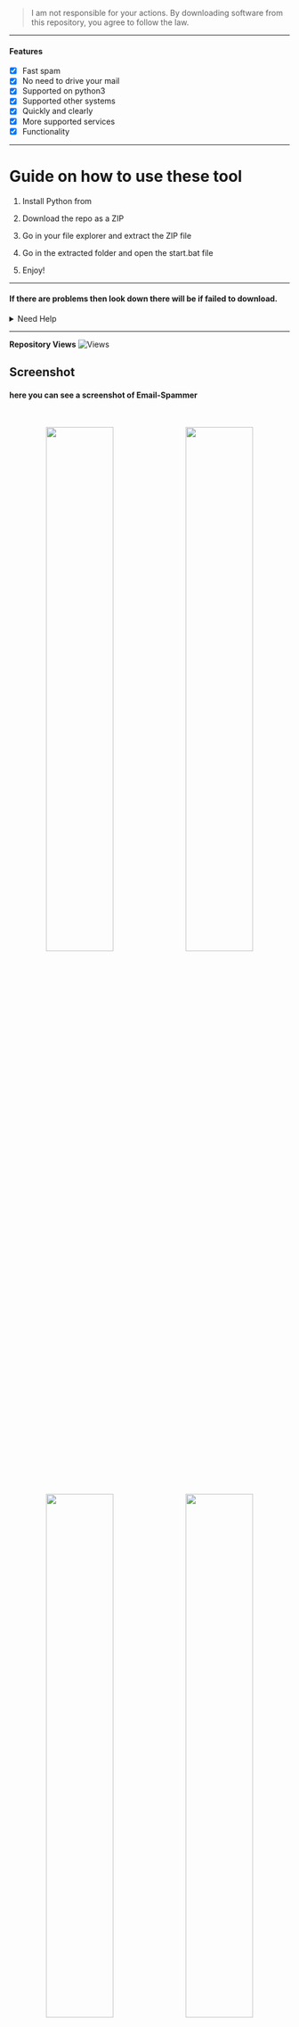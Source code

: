 > I am not responsible for your actions. By downloading software from this repository, you agree to follow the law. 
  
--- 
 
#### Features
- [x] Fast spam
- [x] No need to drive your mail
- [x] Supported on python3
- [x] Supported other systems   
- [x] Quickly and clearly 
- [x] More supported services 
- [x] Functionality   
 
----   
# Guide on how to use these tool
 
1. Install Python from  

2. Download the repo as a ZIP
 
3. Go in your file explorer and extract the ZIP file  
  
4. Go in the extracted folder and open the start.bat file 
 
5. Enjoy!
 
----- 
  
#### If there are problems then look down there will be if failed to download. 
 
<details id="missing-code-coverage"> 
  <summary>Need Help</summary>
  
#### Do you need help? Write me on: developer.mishakorzhik@gmail.com 
#### And I will consider your letter and problem!
 
```bash
Emails: 
 developer.mishakorzhik@gmail.com 
 
Developers:  
 mishakorzhik
```    

## Bug? 
If the tool fails, follow these steps: 
 
1. Take a screenshot and see the error  
   in detail
    
2. Contact me through the following  
   email: developer.mishakorzhik@gmail.com   
 
3. Submit the screenshot and explain 
   your problem with that error 
 
</details>

-------
  
**Repository Views** ![Views](https://profile-counter.glitch.me/EmailSpammer/count.svg)
   
## Screenshot 

#### here you can see a screenshot of Email-Spammer 
<br>
<p align="center">
<img width="49.1%" src="https://raw.githubusercontent.com/mishakorzik/Email-Spammer/main/src/IMG_20211018_221028.jpg"/>  
  <img width="49.1%" src="https://raw.githubusercontent.com/mishakorzik/Email-Spammer/main/src/IMG_20211018_221205.jpg"/> 
  <img width="49.1%" src="https://raw.githubusercontent.com/mishakorzik/Email-Spammer/main/src/IMG_20211018_221358.jpg"/> 
<img width="49.1%" src="https://raw.githubusercontent.com/mishakorzik/Email-Spammer/main/src/IMG_20211018_221605.jpg"/>
</p>
